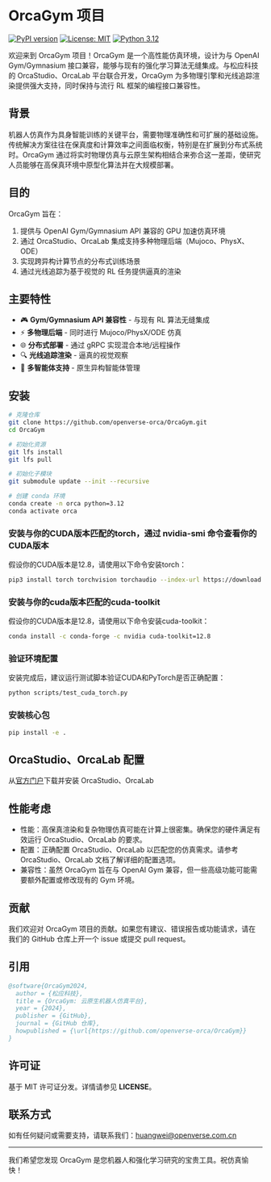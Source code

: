 # OrcaGym 项目

[![PyPI version](https://img.shields.io/pypi/v/orca-gym)](https://pypi.org/project/orca-gym/)
[![License: MIT](https://img.shields.io/badge/License-MIT-yellow.svg)](https://opensource.org/licenses/MIT)
[![Python 3.12](https://img.shields.io/badge/python-3.12-blue.svg)](https://www.python.org/downloads/release/python-3120/)

欢迎来到 OrcaGym 项目！OrcaGym 是一个高性能仿真环境，设计为与 OpenAI Gym/Gymnasium 接口兼容，能够与现有的强化学习算法无缝集成。与松应科技的 OrcaStudio、OrcaLab 平台联合开发，OrcaGym 为多物理引擎和光线追踪渲染提供强大支持，同时保持与流行 RL 框架的编程接口兼容性。

## 背景
机器人仿真作为具身智能训练的关键平台，需要物理准确性和可扩展的基础设施。传统解决方案往往在保真度和计算效率之间面临权衡，特别是在扩展到分布式系统时。OrcaGym 通过将实时物理仿真与云原生架构相结合来弥合这一差距，使研究人员能够在高保真环境中原型化算法并在大规模部署。

## 目的
OrcaGym 旨在：

1. 提供与 OpenAI Gym/Gymnasium API 兼容的 GPU 加速仿真环境
2. 通过 OrcaStudio、OrcaLab 集成支持多种物理后端（Mujoco、PhysX、ODE）
3. 实现跨异构计算节点的分布式训练场景
4. 通过光线追踪为基于视觉的 RL 任务提供逼真的渲染

## 主要特性
- 🎮 **Gym/Gymnasium API 兼容性** - 与现有 RL 算法无缝集成
- ⚡ **多物理后端** - 同时进行 Mujoco/PhysX/ODE 仿真
- 🌐 **分布式部署** - 通过 gRPC 实现混合本地/远程操作
- 🔍 **光线追踪渲染** - 逼真的视觉观察
- 🤖 **多智能体支持** - 原生异构智能体管理

## 安装
```bash
# 克隆仓库
git clone https://github.com/openverse-orca/OrcaGym.git
cd OrcaGym

# 初始化资源
git lfs install
git lfs pull

# 初始化子模块
git submodule update --init --recursive

# 创建 conda 环境
conda create -n orca python=3.12
conda activate orca
```

### 安装与你的CUDA版本匹配的torch，通过 nvidia-smi 命令查看你的CUDA版本
假设你的CUDA版本是12.8，请使用以下命令安装torch：
```bash
pip3 install torch torchvision torchaudio --index-url https://download.pytorch.org/whl/cu128
```

### 安装与你的cuda版本匹配的cuda-toolkit
假设你的CUDA版本是12.8，请使用以下命令安装cuda-toolkit：

```bash
conda install -c conda-forge -c nvidia cuda-toolkit=12.8
```

### 验证环境配置

安装完成后，建议运行测试脚本验证CUDA和PyTorch是否正确配置：

```bash
python scripts/test_cuda_torch.py
```

### 安装核心包

```bash
pip install -e .
```


## OrcaStudio、OrcaLab 配置

从[官方门户](http://orca3d.cn/)下载并安装 OrcaStudio、OrcaLab

## 性能考虑
* 性能：高保真渲染和复杂物理仿真可能在计算上很密集。确保您的硬件满足有效运行 OrcaStudio、OrcaLab 的要求。
* 配置：正确配置 OrcaStudio、OrcaLab 以匹配您的仿真需求。请参考 OrcaStudio、OrcaLab 文档了解详细的配置选项。
* 兼容性：虽然 OrcaGym 旨在与 OpenAI Gym 兼容，但一些高级功能可能需要额外配置或修改现有的 Gym 环境。

## 贡献
我们欢迎对 OrcaGym 项目的贡献。如果您有建议、错误报告或功能请求，请在我们的 GitHub 仓库上开一个 issue 或提交 pull request。

## 引用
```bibtex
@software{OrcaGym2024,  
  author = {松应科技},  
  title = {OrcaGym: 云原生机器人仿真平台},  
  year = {2024},  
  publisher = {GitHub},  
  journal = {GitHub 仓库},  
  howpublished = {\url{https://github.com/openverse-orca/OrcaGym}}  
}  
```

## 许可证
基于 MIT 许可证分发。详情请参见 **LICENSE**。

## 联系方式
如有任何疑问或需要支持，请联系我们：huangwei@openverse.com.cn

---

我们希望您发现 OrcaGym 是您机器人和强化学习研究的宝贵工具。祝仿真愉快！
